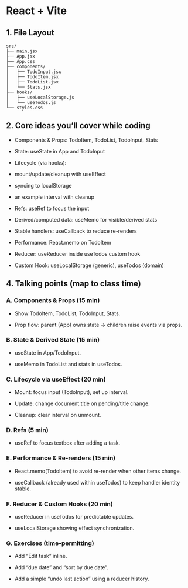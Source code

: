 # React + Vite

## 1. File Layout

```
src/
├── main.jsx
├── App.jsx
├── App.css
├── components/
│   ├── TodoInput.jsx
│   ├── TodoItem.jsx
│   ├── TodoList.jsx
│   └── Stats.jsx
├── hooks/
│   ├── useLocalStorage.js
│   └── useTodos.js
└── styles.css
```

## 2. Core ideas you’ll cover while coding

- Components & Props: TodoItem, TodoList, TodoInput, Stats

- State: useState in App and TodoInput

- Lifecycle (via hooks):

- mount/update/cleanup with useEffect

- syncing to localStorage

- an example interval with cleanup

- Refs: useRef to focus the input

- Derived/computed data: useMemo for visible/derived stats

- Stable handlers: useCallback to reduce re-renders

- Performance: React.memo on TodoItem

- Reducer: useReducer inside useTodos custom hook

- Custom Hook: useLocalStorage (generic), useTodos (domain)

## 4. Talking points (map to class time)

### A. Components & Props (15 min)

- Show TodoItem, TodoList, TodoInput, Stats.

- Prop flow: parent (App) owns state → children raise events via props.

### B. State & Derived State (15 min)

- useState in App/TodoInput.

- useMemo in TodoList and stats in useTodos.

### C. Lifecycle via useEffect (20 min)

- Mount: focus input (TodoInput), set up interval.

- Update: change document.title on pending/title change.

- Cleanup: clear interval on unmount.

### D. Refs (5 min)

- useRef to focus textbox after adding a task.

### E. Performance & Re-renders (15 min)

- React.memo(TodoItem) to avoid re-render when other items change.

- useCallback (already used within useTodos) to keep handler identity stable.

### F. Reducer & Custom Hooks (20 min)

- useReducer in useTodos for predictable updates.

- useLocalStorage showing effect synchronization.

### G. Exercises (time-permitting)

- Add “Edit task” inline.

- Add “due date” and “sort by due date”.

- Add a simple “undo last action” using a reducer history.
